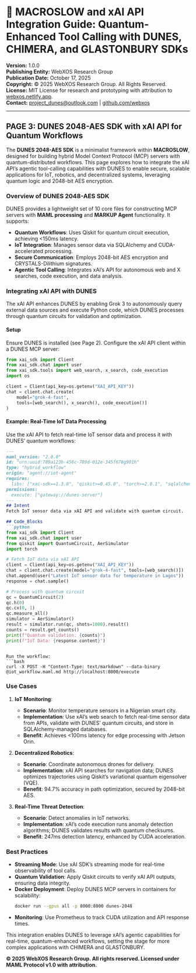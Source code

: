 # 🐪 MACROSLOW and xAI API Integration Guide: Quantum-Enhanced Tool Calling with DUNES, CHIMERA, and GLASTONBURY SDKs

**Version:** 1.0.0  
**Publishing Entity:** WebXOS Research Group  
**Publication Date:** October 17, 2025  
**Copyright:** © 2025 WebXOS Research Group. All Rights Reserved.  
**License:** MIT License for research and prototyping with attribution to [webxos.netlify.app](https://webxos.netlify.app).  
**Contact:** [project_dunes@outlook.com](mailto:project_dunes@outlook.com) | [github.com/webxos](https://github.com/webxos)

---

## PAGE 3: DUNES 2048-AES SDK with xAI API for Quantum Workflows

The **DUNES 2048-AES SDK** is a minimalist framework within **MACROSLOW**, designed for building hybrid Model Context Protocol (MCP) servers with quantum-distributed workflows. This page explores how to integrate the xAI API’s agentic tool-calling capabilities with DUNES to enable secure, scalable applications for IoT, robotics, and decentralized systems, leveraging quantum logic and 2048-bit AES encryption.

### Overview of DUNES 2048-AES SDK
DUNES provides a lightweight set of 10 core files for constructing MCP servers with **MAML processing** and **MARKUP Agent** functionality. It supports:
- **Quantum Workflows**: Uses Qiskit for quantum circuit execution, achieving <150ms latency.
- **IoT Integration**: Manages sensor data via SQLAlchemy and CUDA-accelerated processing.
- **Secure Communication**: Employs 2048-bit AES encryption and CRYSTALS-Dilithium signatures.
- **Agentic Tool Calling**: Integrates xAI’s API for autonomous web and X searches, code execution, and data analysis.

### Integrating xAI API with DUNES
The xAI API enhances DUNES by enabling Grok 3 to autonomously query external data sources and execute Python code, which DUNES processes through quantum circuits for validation and optimization.

#### Setup
Ensure DUNES is installed (see Page 2). Configure the xAI API client within a DUNES MCP server:
```python
from xai_sdk import Client
from xai_sdk.chat import user
from xai_sdk.tools import web_search, x_search, code_execution
import os

client = Client(api_key=os.getenv("XAI_API_KEY"))
chat = client.chat.create(
    model="grok-4-fast",
    tools=[web_search(), x_search(), code_execution()]
)
```

#### Example: Real-Time IoT Data Processing
Use the xAI API to fetch real-time IoT sensor data and process it with DUNES’ quantum workflows:
```markdown
---
maml_version: "2.0.0"
id: "urn:uuid:789a123b-456c-789d-012e-345f678g901h"
type: "hybrid_workflow"
origin: "agent://iot-agent"
requires:
  libs: ["xai-sdk==1.3.0", "qiskit>=0.45.0", "torch>=2.0.1", "sqlalchemy"]
permissions:
  execute: ["gateway://dunes-server"]
---
## Intent
Fetch IoT sensor data via xAI API and validate with quantum circuit.

## Code_Blocks
```python
from xai_sdk import Client
from xai_sdk.chat import user
from qiskit import QuantumCircuit, AerSimulator
import torch

# Fetch IoT data via xAI API
client = Client(api_key=os.getenv("XAI_API_KEY"))
chat = client.chat.create(model="grok-4-fast", tools=[web_search()])
chat.append(user("Latest IoT sensor data for temperature in Lagos"))
response = chat.sample()

# Process with quantum circuit
qc = QuantumCircuit(2)
qc.h(0)
qc.cx(0, 1)
qc.measure_all()
simulator = AerSimulator()
result = simulator.run(qc, shots=1000).result()
counts = result.get_counts()
print(f"Quantum validation: {counts}")
print(f"IoT Data: {response.content}")
```
```

Run the workflow:
```bash
curl -X POST -H "Content-Type: text/markdown" --data-binary @iot_workflow.maml.md http://localhost:8000/execute
```

### Use Cases
1. **IoT Monitoring**:
   - **Scenario**: Monitor temperature sensors in a Nigerian smart city.
   - **Implementation**: Use xAI’s web search to fetch real-time sensor data from APIs, validate with DUNES’ quantum circuits, and store in SQLAlchemy-managed databases.
   - **Benefit**: Achieves <100ms latency for edge processing with Jetson Orin.

2. **Decentralized Robotics**:
   - **Scenario**: Coordinate autonomous drones for delivery.
   - **Implementation**: xAI API searches for navigation data; DUNES optimizes trajectories using Qiskit’s variational quantum eigensolver (VQE).
   - **Benefit**: 94.7% accuracy in path optimization, secured by 2048-bit AES.

3. **Real-Time Threat Detection**:
   - **Scenario**: Detect anomalies in IoT networks.
   - **Implementation**: xAI’s code execution runs anomaly detection algorithms; DUNES validates results with quantum checksums.
   - **Benefit**: 247ms detection latency, enhanced by CUDA acceleration.

### Best Practices
- **Streaming Mode**: Use xAI SDK’s streaming mode for real-time observability of tool calls.
- **Quantum Validation**: Apply Qiskit circuits to verify xAI API outputs, ensuring data integrity.
- **Docker Deployment**: Deploy DUNES MCP servers in containers for scalability:
  ```bash
  docker run --gpus all -p 8000:8000 dunes-2048
  ```
- **Monitoring**: Use Prometheus to track CUDA utilization and API response times.

This integration enables DUNES to leverage xAI’s agentic capabilities for real-time, quantum-enhanced workflows, setting the stage for more complex applications with CHIMERA and GLASTONBURY.

**© 2025 WebXOS Research Group. All rights reserved. Licensed under MAML Protocol v1.0 with attribution.**